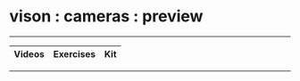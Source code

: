 # vison : cameras : preview

----

Videos              |Exercises                      |Kit
:-------------------|:------------------------------|:-------------------------

----
